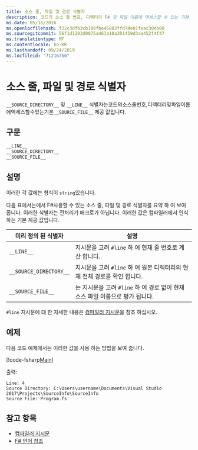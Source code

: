 ```yaml
---
title: 소스 줄, 파일 및 경로 식별자
description: 코드의 소스 줄 번호, 디렉터리 F# 및 파일 이름에 액세스할 수 있는 기본 제공 식별자 값을 사용 하는 방법에 대해 알아봅니다.
ms.date: 05/16/2016
ms.openlocfilehash: f22c3dfb3cb106fbe45883ffd7de01feac30db00
ms.sourcegitcommit: 56f1d1203d0075a461a10a301459d3aa452f4f47
ms.translationtype: MT
ms.contentlocale: ko-KR
ms.lasthandoff: 09/24/2019
ms.locfileid: "71216750"
---
```

# <a name="source-line-file-and-path-identifiers"></a>소스 줄, 파일 및 경로 식별자

`__SOURCE_DIRECTORY__` 및 `__LINE__` 식별자는코드의소스줄번호,디렉터리및파일이름에액세스할수있는기본`__SOURCE_FILE__` 제공 값입니다.

## <a name="syntax"></a>구문

```fsharp
__LINE__
__SOURCE_DIRECTORY__
__SOURCE_FILE__
```

## <a name="remarks"></a>설명

이러한 각 값에는 형식이 `string`있습니다.

다음 표에서는에서 F#사용할 수 있는 소스 줄, 파일 및 경로 식별자를 요약 하 여 보여 줍니다. 이러한 식별자는 전처리기 매크로가 아닙니다. 이러한 값은 컴파일러에서 인식 하는 기본 제공 값입니다.

|미리 정의 된 식별자|설명|
|---------------------|-----------|
|`__LINE__`|지시문을 고려 `#line` 하 여 현재 줄 번호로 계산 합니다.|
|`__SOURCE_DIRECTORY__`|지시문을 고려 `#line` 하 여 원본 디렉터리의 현재 전체 경로를 확인 합니다.|
|`__SOURCE_FILE__`|는 지시문을 고려 `#line` 하 여 경로 없이 현재 소스 파일 이름으로 평가 됩니다.|

`#line` 지시문에 대 한 자세한 내용은 [컴파일러 지시문](compiler-directives.md)을 참조 하십시오.

## <a name="example"></a>예제

다음 코드 예제에서는 이러한 값을 사용 하는 방법을 보여 줍니다.

[!code-fsharp[Main](~/samples/snippets/fsharp/lang-ref-2/snippet7401.fs)]

출력:

```console
Line: 4
Source Directory: C:\Users\username\Documents\Visual Studio 2017\Projects\SourceInfo\SourceInfo
Source File: Program.fs
```

## <a name="see-also"></a>참고 항목

- [컴파일러 지시문](compiler-directives.md)
- [F# 언어 참조](index.md)
